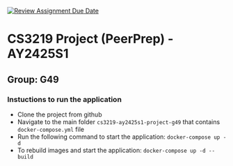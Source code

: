 [![Review Assignment Due Date](https://classroom.github.com/assets/deadline-readme-button-22041afd0340ce965d47ae6ef1cefeee28c7c493a6346c4f15d667ab976d596c.svg)](https://classroom.github.com/a/bzPrOe11)
# CS3219 Project (PeerPrep) - AY2425S1
## Group: G49


### Instuctions to run the application
- Clone the project from github
- Navigate to the main folder `cs3219-ay2425s1-project-g49` that contains `docker-compose.yml` file
- Run the following command to start the application: `docker-compose up -d`
- To rebuild images and start the application: `docker-compose up -d --build`



